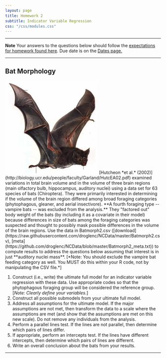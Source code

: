 ```yaml
---
layout: page
title: Homework 2
subtitle: Indicator Variable Regression
css: "/css/modules.css"
---
```


----

<div class="alert alert-warning">
  <strong>Note</strong> Your answers to the questions below should follow the <a href="../../resources/hwformat" target="_blank">expectations for homework found here</a>. Due date is on the <a href="../../resources/Dates-Current" target="_blank">Dates page.</a>
</div>

----

## Bat Morphology
<img src="../zimgs/bat.jpg" alt="Bat" class="img-right">
[Hutcheon *et al.* (2002)](http://biology.ucr.edu/people/faculty/Garland/HutcEA02.pdf) examined variations in total brain volume and in the volume of three brain regions (main olfactory bulb, hippocampus, auditory nuclei) using a data set for 63 species of bats (Chiroptera). They were primarily interested in determining if the volume of the brain region differed among broad foraging categories (phytophagous, gleaner, and aerial insectivore). **A fourth foraging type -- vampire bats -- was excluded from the analysis.** They "factored out" body weight of the bats (by including it as a covariate in their model) because differences in size of bats among the foraging categories was suspected and thought to possibly mask possible differences in the volume of the brain regions. Use the data in Batmorph2.csv ([download](https://raw.githubusercontent.com/droglenc/NCData/master/Batmorph2.csv), [meta](https://github.com/droglenc/NCData/blob/master/Batmorph2_meta.txt)) to compute results to address the questions below assuming that interest is in just **auditory nuclei mass**. [*Note: You should exclude the vampire bat feeding category as well. You MUST do this within your R code, not by manipulating the CSV file.*]

1. Construct (i.e., write) the ultimate full model for an indicator variable regression with these data.  Use appropriate codes so that the phytophagous foraging group will be considered the reference group. [*Note: Clearly define your variables.*]
1. Construct all possible submodels from your ultimate full model.
1. Address all assumptions for the ultimate model. If the major assumptions are not met, then transform the data to a scale where the assumptions are met (and show that the assumptions are met on this new scale). Do not remove any individuals from the analysis.
1. Perform a parallel lines test.  If the lines are not parallel, then determine which pairs of lines differ.
1. If appropriate, perform an intercepts test.  If the lines have different intercepts, then determine which pairs of lines are different.
1. Write an overall conclusion about the bats from your results.

----
